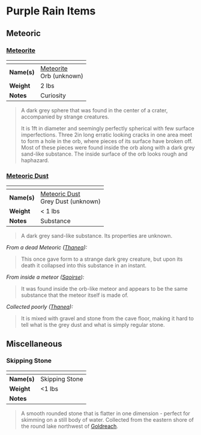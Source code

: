 # Purple Rain Items

## Meteoric

### [Meteorite](meteoric/meteorite.md)

| []() | |
| --- | --- |
| **Name(s)** | [Meteorite](meteoric/meteorite.md)<br>Orb (unknown) |
| **Weight** | 2 lbs |
| **Notes** | Curiosity |

> A dark grey sphere that was found in the center of a crater, accompanied by strange creatures.
>
> It is 1ft in diameter and seemingly perfectly spherical with few surface imperfections. Three 2in long erratic looking cracks in one area meet to form a hole in the orb, where pieces of its surface have broken off. Most of these pieces were found inside the orb along with a dark grey sand-like substance. The inside surface of the orb looks rough and haphazard.

### [Meteoric Dust](meteoric/meteoric-dust.md)

| []() | |
| --- | --- |
| **Name(s)** | [Meteoric Dust](meteoric/meteoric-dust.md)<br>Grey Dust (unknown) |
| **Weight** | < 1 lbs |
| **Notes** | Substance |

> A dark grey sand-like substance. Its properties are unknown.

*From a dead Meteoric ([Thanea](../../astarus/people/thanea.md)):*

> This once gave form to a strange dark grey creature, but upon its death it collapsed into this substance in an instant.

*From inside a meteor ([Saoirse](../../astarus/people/saoirse.md)):*

> It was found inside the orb-like meteor and appears to be the same substance that the meteor itself is made of.

*Collected poorly ([Thanea](../../astarus/people/thanea.md)):*

> It is mixed with gravel and stone from the cave floor, making it hard to tell what is the grey dust and what is simply regular stone.

## Miscellaneous

### Skipping Stone

| []() | |
| --- | --- |
| **Name(s)** | Skipping Stone |
| **Weight** | <1 lbs |
| **Notes** | |

> A smooth rounded stone that is flatter in one dimension - perfect for skimming on a still body of water. Collected from the eastern shore of the round lake northwest of [Goldreach](../civilisations/kingdom-of-astor/SETTLEMENTS/GOLDREACH/README.md).
